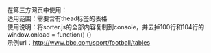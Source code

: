 在第三方网页中使用：<br>
适用范围：需要含有thead标签的表格<br>
使用说明：将sorter.js的全部内容复制到console，并去掉100行和104行的 window.onload = function() {} <br>
示例url：http://www.bbc.com/sport/football/tables